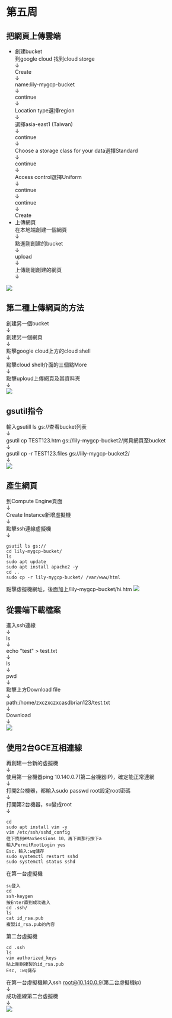# 第五周
## 把網頁上傳雲端
* 創建bucket<br>
到google cloud 找到cloud storge<br>↓<br>
Create<br>↓<br>
name:lily-mygcp-bucket<br>↓<br>
continue<br>↓<br>
Location type選擇region<br>↓<br>
選擇asia-east1 (Taiwan)<br>↓<br>
continue<br>↓<br>
Choose a storage class for your data選擇Standard<br>↓<br>
continue<br>↓<br>
Access control選擇Uniform<br>↓<br>
continue<br>↓<br>
continue<br>↓<br>
Create
* 上傳網頁<br>
在本地端創建一個網頁<br>↓<br>
點進剛創建的bucket<br>↓<br>
upload<br>↓<br>
上傳剛剛創建的網頁<br>↓<br>
<img src="../pic/1008.png">

## 第二種上傳網頁的方法
創建另一個bucket<br>↓<br>
創建另一個網頁<br>↓<br>
點擊google cloud上方的cloud shell<br>↓<br>
點擊cloud shell介面的三個點More<br>↓<br>
點擊uploud上傳網頁及其資料夾<br>↓<br>
<img src="../pic/1008-1.png">
## gsutil指令
輸入gsutill ls gs://查看bucket列表<br>↓<br>
gsutil cp TEST123.htm gs://lily-mygcp-bucket2/拷貝網頁至bucket<br>↓<br>
gsutil cp -r TEST123.files gs://lily-mygcp-bucket2/<br>↓<br>
<img src="../pic/1008-2.png">
## 產生網頁
到Compute Engine頁面<br>↓<br>
Create Instance新增虛擬機<br>↓<br>
點擊ssh連線虛擬機<br>↓<br>

````
gsutil ls gs://
cd lily-mygcp-bucket/
ls
sudo apt update
sudo apt install apache2 -y
cd ..
sudo cp -r lily-mygcp-bucket/ /var/www/html
````
點擊虛擬機網址，後面加上/lily-mygcp-bucket/hi.htm
<img src="../pic/1008-3.png">
## 從雲端下載檔案
進入ssh連線<br>↓<br>
ls<br>↓<br>
echo "test" > test.txt<br>↓<br>
ls<br>↓<br>
pwd<br>↓<br>
點擊上方Download file<br>↓<br>
path:/home/zxczxczxcasdbrian123/test.txt<br>↓<br>
Download<br>↓<br>
<img src="../pic/1008-4.png">

## 使用2台GCE互相連線
再創建一台新的虛擬機<br>↓<br>
使用第一台機器ping 10.140.0.7(第二台機器IP)，確定能正常連網<br>↓<br>
打開2台機器，都輸入sudo passwd root設定root密碼<br>↓<br>
打開第2台機器，su變成root<br>↓<br>

````
cd
sudo apt install vim -y
vim /etc/ssh/sshd_config
往下找到#MaxSessions 10，再下面那行按下a
輸入PermitRootLogin yes
Esc，輸入:wq儲存
sudo systemctl restart sshd
sudo systemctl status sshd
````
在第一台虛擬機

````
su登入
cd
ssh-keygen
按Enter直到成功進入
cd .ssh/
ls
cat id_rsa.pub
複製id_rsa.pub的內容
````
第二台虛擬機

````
cd .ssh
ls
vim authorized_keys
貼上剛剛複製的id_rsa.pub
Esc, :wq儲存
````
在第一台虛擬機輸入ssh root@10.140.0.9(第二台虛擬機ip)<br>↓<br>
成功連線第二台虛擬機<br>↓<br>
<img src="../pic/1008-5.png">
